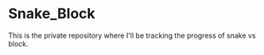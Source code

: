 # Snake_Block
This is the private repository where I'll be tracking the progress of snake vs block.
